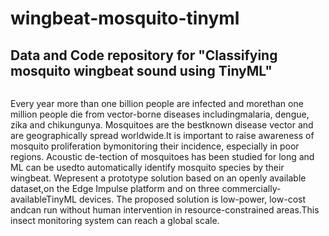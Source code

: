 # wingbeat-mosquito-tinyml
## Data and Code repository for "Classifying mosquito wingbeat sound using TinyML"
<img src=''>

Every year more than one billion people are infected and morethan one million people die from vector-borne diseases includingmalaria, dengue, zika and chikungunya. Mosquitoes are the bestknown disease vector and are geographically spread worldwide.It is important to raise awareness of mosquito proliferation bymonitoring their incidence, especially in poor regions. Acoustic de-tection of mosquitoes has been studied for long and ML can be usedto automatically identify mosquito species by their wingbeat. Wepresent a prototype solution based on an openly available dataset,on the Edge Impulse platform and on three commercially-availableTinyML devices. The proposed solution is low-power, low-cost andcan run without human intervention in resource-constrained areas.This insect monitoring system can reach a global scale.
